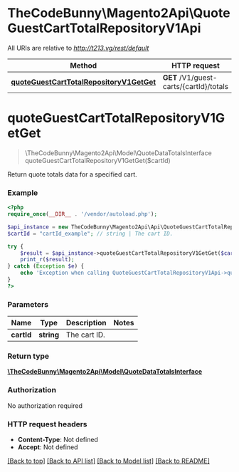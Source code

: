 # TheCodeBunny\Magento2Api\QuoteGuestCartTotalRepositoryV1Api

All URIs are relative to *http://t213.vg/rest/default*

Method | HTTP request | Description
------------- | ------------- | -------------
[**quoteGuestCartTotalRepositoryV1GetGet**](QuoteGuestCartTotalRepositoryV1Api.md#quoteGuestCartTotalRepositoryV1GetGet) | **GET** /V1/guest-carts/{cartId}/totals | 


# **quoteGuestCartTotalRepositoryV1GetGet**
> \TheCodeBunny\Magento2Api\Model\QuoteDataTotalsInterface quoteGuestCartTotalRepositoryV1GetGet($cartId)



Return quote totals data for a specified cart.

### Example
```php
<?php
require_once(__DIR__ . '/vendor/autoload.php');

$api_instance = new TheCodeBunny\Magento2Api\Api\QuoteGuestCartTotalRepositoryV1Api();
$cartId = "cartId_example"; // string | The cart ID.

try {
    $result = $api_instance->quoteGuestCartTotalRepositoryV1GetGet($cartId);
    print_r($result);
} catch (Exception $e) {
    echo 'Exception when calling QuoteGuestCartTotalRepositoryV1Api->quoteGuestCartTotalRepositoryV1GetGet: ', $e->getMessage(), PHP_EOL;
}
?>
```

### Parameters

Name | Type | Description  | Notes
------------- | ------------- | ------------- | -------------
 **cartId** | **string**| The cart ID. |

### Return type

[**\TheCodeBunny\Magento2Api\Model\QuoteDataTotalsInterface**](../Model/QuoteDataTotalsInterface.md)

### Authorization

No authorization required

### HTTP request headers

 - **Content-Type**: Not defined
 - **Accept**: Not defined

[[Back to top]](#) [[Back to API list]](../../README.md#documentation-for-api-endpoints) [[Back to Model list]](../../README.md#documentation-for-models) [[Back to README]](../../README.md)


